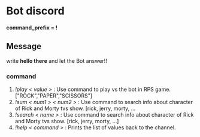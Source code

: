 # Bot discord

**command_prefix = !**
## Message

write **hello there**  and let the Bot answer!!

### command

1. *!play < value >* : Use command to play vs the bot in RPS game. ["ROCK","PAPER","SCISSORS"]
1. *!sum < num1 > < num2 >* : Use command to search info about character of Rick and Morty tvs show. [rick, jerry, morty, ...
1. *!search < name >* : Use command to search info about character of Rick and Morty tvs show. [rick, jerry, morty, ...]
1. *!help < command >* : Prints the list of values back to the channel.
